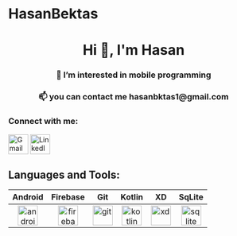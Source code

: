 # HasanBektas

<h1 align="center">Hi 👋, I'm Hasan </h1>
<h3 align="center">👀 I’m interested in mobile programming</h3>
<h3 align="center">📫 you can contact me 	hasanbktas1@gmail.com</h3>

<h3 align="left">Connect with me:</h3>
<p align="left"> <a href="mailto:hasanbktas1@gmail.com"> <img src="https://mailmeteor.com/logos/assets/PNG/Gmail_Logo_512px.png" width="40" align="center" alt="Gmail"/></a> <a href="https://https://www.linkedin.com/in/hasanbektass"><img src="https://pngimg.com/uploads/linkedIn/small/linkedIn_PNG12.png" width="40" align="center" alt="LinkedIn"/></a></p>

<h2 align="left">Languages and Tools:</h2>

| Android | Firebase | Git | Kotlin | XD | SqLite |
| :-: | :-: | :-: | :-: | :-: | :-: |
|<img align="center" src="https://developer.android.com/images/logos/android.svg" alt="android" width="40" height="40"/>|<img align="center" src="https://www.vectorlogo.zone/logos/firebase/firebase-icon.svg" alt="firebase" width="40" height="40"/>|<a href="https://git-scm.com/" target="_blank" rel="noreferrer"> <img src="https://www.vectorlogo.zone/logos/git-scm/git-scm-icon.svg" alt="git" width="40" height="40"/> </a>|<img align="center" src="https://www.vectorlogo.zone/logos/kotlinlang/kotlinlang-icon.svg" alt="kotlin" width="40" height="40"/>|<img align="center" src="https://cdn.worldvectorlogo.com/logos/adobe-xd.svg" alt="xd" width="40" height="40"/>| <a href="https://www.sqlite.org/" target="_blank" rel="noreferrer"> <img src="https://www.vectorlogo.zone/logos/sqlite/sqlite-icon.svg" alt="sqlite" width="40" height="40"/> </a>|
